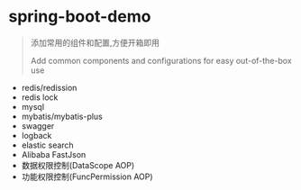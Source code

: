 # spring-boot-demo
> 添加常用的组件和配置,方便开箱即用
> 
> Add common components and configurations for easy out-of-the-box use
- redis/redission
- redis lock
- mysql
- mybatis/mybatis-plus
- swagger
- logback
- elastic search
- Alibaba FastJson
- 数据权限控制(DataScope AOP)
- 功能权限控制(FuncPermission AOP)
